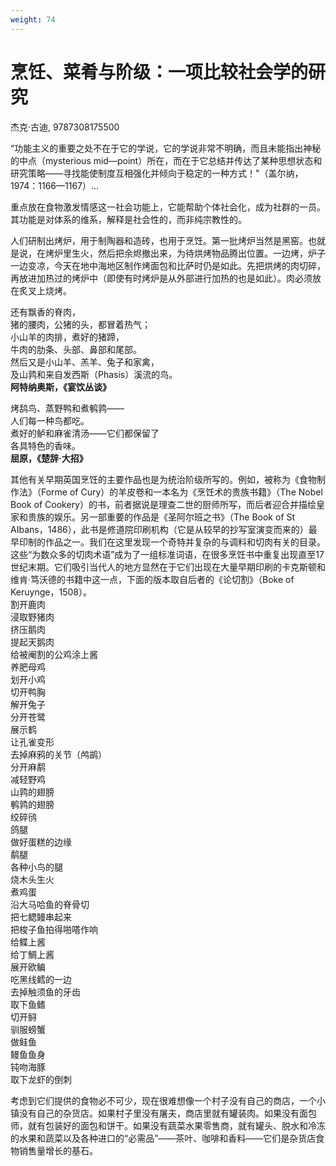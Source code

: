 ```yaml
---
weight: 74
---
```

# 烹饪、菜肴与阶级：一项比较社会学的研究

杰克·古迪, 9787308175500

“功能主义的重要之处不在于它的学说，它的学说非常不明确，而且未能指出神秘的中点（mysterious mid—point）所在，而在于它总结并传达了某种思想状态和研究策略——寻找能使制度互相强化并倾向于稳定的一种方式！"（盖尔纳，1974：1166—1167）…

重点放在食物激发情感这一社会功能上，它能帮助个体社会化，成为社群的一员。其功能是对体系的维系，解释是社会性的，而非纯宗教性的。

人们研制出烤炉，用于制陶器和造砖，也用于烹饪。第一批烤炉当然是黑窑。也就是说，在烤炉里生火，然后把余烬撤出来，为待烘烤物品腾出位置。一边烤，炉子一边变凉，今天在地中海地区制作烤面包和比萨时仍是如此。先把烘烤的肉切碎，再放进加热过的烤炉中（即使有时烤炉是从外部进行加热的也是如此）。肉必须放在炙叉上烧烤。

还有飘香的脊肉，  
猪的腰肉，公猪的头，都冒着热气；  
小山羊的肉排，煮好的猪蹄，  
牛肉的肋条、头部、鼻部和尾部。  
然后又是小山羊、羔羊、兔子和家禽，  
及山鹑和来自发西斯（Phasis）溪流的鸟。  
**阿特纳奥斯，《宴饮丛谈》**

烤鸹鸟、蒸野鸭和煮鹌鹑——  
人们每一种鸟都吃。  
煮好的鲈和麻雀清汤——它们都保留了  
各具特色的香味。  
**屈原，《楚辞·大招》**

其他有关早期英国烹饪的主要作品也是为统治阶级所写的。例如，被称为《食物制作法》（Forme of Cury）的羊皮卷和一本名为《烹饪术的贵族书籍》（The Nobel Book of Cookery）的书，前者据说是理查二世的厨师所写，而后者迎合并描绘皇家和贵族的娱乐。另一部重要的作品是《圣阿尔班之书》（The Book of St AIbans，1486），此书是修道院印刷机构（它是从较早的抄写室演变而来的）最早印制的作品之一。我们在这里发现一个奇特并复杂的与调料和切肉有关的目录。这些“为数众多的切肉术语”成为了一组标准词语，在很多烹饪书中重复出现直至17世纪末期。它们吸引当代人的地方显然在于它们出现在大量早期印刷的卡克斯顿和维肯·笃沃德的书籍中这一点，下面的版本取自后者的《论切割》（Boke of Keruynge，1508）。  
割开鹿肉  
浸取野猪肉  
挤压鹅肉  
提起天鹅肉  
给被阉割的公鸡涂上酱  
养肥母鸡  
划开小鸡  
切开鸭胸  
解开兔子  
分开苍鹭  
展示鹤  
让孔雀变形  
去掉麻鸦的关节（鸬鹚）  
分开麻鹬  
减轻野鸡  
山鹑的翅膀  
鹌鹑的翅膀  
绞碎鸻  
鸽腿  
做好蛋糕的边缘  
鹬腿  
各种小鸟的腿  
烧木头生火  
煮鸡蛋  
沿大马哈鱼的脊骨切  
把七鳃鳗串起来  
把梭子鱼拍得啪嗒作响  
给鲽上酱  
给丁鯛上酱  
展开欧鳊  
吃黑线鳕的一边  
去掉触须鱼的牙齿  
取下鱼鳍  
切开鲟  
驯服螃蟹  
做鲑鱼  
鳗鱼鱼身  
钝吻海豚  
取下龙虾的倒刺

考虑到它们提供的食物必不可少，现在很难想像一个村子没有自己的商店，一个小镇没有自己的杂货店。如果村子里没有屠夫，商店里就有罐装肉。如果没有面包师，就有包装好的面包和饼干。如果没有蔬菜水果零售商，就有罐头、脱水和冷冻的水果和蔬菜以及各种进口的“必需品”——茶叶、咖啡和香料——它们是杂货店食物销售量增长的基石。